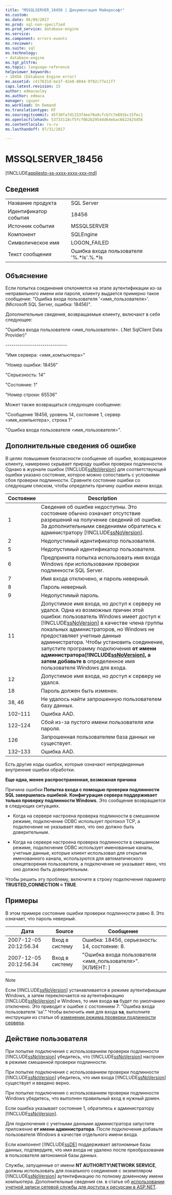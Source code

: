 ```yaml
---
title: "MSSQLSERVER_18456 | Документация Майкрософт"
ms.custom: 
ms.date: 06/09/2017
ms.prod: sql-non-specified
ms.prod_service: database-engine
ms.service: 
ms.component: errors-events
ms.reviewer: 
ms.suite: sql
ms.technology:
- database-engine
ms.tgt_pltfrm: 
ms.topic: language-reference
helpviewer_keywords:
- 18456 (Database Engine error)
ms.assetid: c417631d-be1f-42e0-8844-9f92c77e11f7
caps.latest.revision: 15
author: edmacauley
ms.author: edmaca
manager: cguyer
ms.workload: On Demand
ms.translationtype: HT
ms.sourcegitcommit: 45f30fa7d1153f4ee70a9cfcb7c7e891bc15fec1
ms.openlocfilehash: 53733118cf5fcf0b2b29544d64ebac6622425d56
ms.contentlocale: ru-ru
ms.lasthandoff: 07/31/2017

---
```

# <a name="mssqlserver18456"></a>MSSQLSERVER_18456
[!INCLUDE[appliesto-ss-xxxx-xxxx-xxx-md](../../includes/appliesto-ss-xxxx-xxxx-xxx-md.md)]
  
## <a name="details"></a>Сведения  
  
|||  
|-|-|  
|Название продукта|SQL Server|  
|Идентификатор события|18456|  
|Источник события|MSSQLSERVER|  
|Компонент|SQLEngine|  
|Символическое имя|LOGON_FAILED|  
|Текст сообщения|Ошибка входа пользователя '%.*ls'.%.\*ls|  
  
## <a name="explanation"></a>Объяснение  
Если попытка соединения отклоняется на этапе аутентификации из-за неправильного имени или пароля, клиенту выдается примерно такое сообщение: "Ошибка входа пользователя '<имя_пользователя>'. (Microsoft SQL Server, ошибка: 18456)".  
  
Дополнительные сведения, возвращаемые клиенту, включают в себя следующее:  
  
"Ошибка входа пользователя <имя_пользователя>. (.Net SqlClient Data Provider)"  
  
-----------------------------\-  
  
"Имя сервера: <имя_компьютера>"  
  
"Номер ошибки: 18456"  
  
"Серьезность: 14"  
  
"Состояние: 1"  
  
"Номер строки: 65536"  
  
Может также возвращаться следующее сообщение:  
  
"Сообщение 18456, уровень 14, состояние 1, сервер <имя_компьютера>, строка 1"  
  
"Ошибка входа пользователя <имя_пользователя>".  
  
## <a name="additional-error-information"></a>Дополнительные сведения об ошибке  
В целях повышения безопасности сообщение об ошибке, возвращаемое клиенту, намеренно скрывает природу ошибки проверки подлинности. Однако в журнале ошибок [!INCLUDE[ssNoVersion](../../includes/ssnoversion-md.md)] для соответствующей ошибки указано состояние, которое можно сопоставить с условиями сбоя проверки подлинности. Сравните состояние ошибки со следующим списком, чтобы определить причину ошибки имени входа.  
  
|Состояние|Description|  
|---------|---------------|  
|1|Сведения об ошибке недоступны. Это состояние обычно означает отсутствие разрешений на получение сведений об ошибке. За дополнительными сведениями обратитесь к администратору [!INCLUDE[ssNoVersion](../../includes/ssnoversion-md.md)].|  
|2|Недопустимый идентификатор пользователя.|  
|5|Недопустимый идентификатор пользователя.|  
|6|Предпринята попытка использовать имя входа Windows при использовании проверки подлинности SQL Server.|  
|7|Имя входа отключено, и пароль неверный.|  
|8|Пароль неверный.|  
|9|Недопустимый пароль.|  
|11|Допустимое имя входа, но доступ к серверу не удался. Одна из возможных причин этой ошибки: пользователь Windows имеет доступ к [!INCLUDE[ssNoVersion](../../includes/ssnoversion-md.md)] в качестве члена группы локальных администраторов, но Windows не предоставляет учетные данные администратора. Чтобы установить соединение, запустите программу подключения **от имени администратора[!INCLUDE[ssNoVersion](../../includes/ssnoversion-md.md)], а затем добавьте в**  определенное имя пользователя Windows для входа.|  
|12|Допустимое имя входа, но доступ к серверу не удался.|  
|18|Пароль должен быть изменен.|  
|38, 46|Не удалось найти запрошенную пользователем базу данных.|
|102–111|Ошибка AAD.|
|122–124|Сбой из-за пустого имени пользователя или пароля.|
|126|Запрошенная пользователем база данных не существует.|
|132–133|Ошибка AAD.|
  
Есть другие коды ошибок, которые означают непредвиденные внутренние ошибки обработки.  
  
**Еще одна, менее распространенная, возможная причина**  
  
Причина ошибки **Попытка входа с помощью проверки подлинности SQL завершилась ошибкой. Конфигурация сервера поддерживает только проверку подлинности Windows.** Это сообщение возвращается в следующих ситуациях.  
  
-   Когда на сервере настроена проверка подлинности в смешанном режиме, подключение ODBC использует протокол TCP, а подключение не указывает явно, что оно должно быть доверительным.  
  
-   Когда на сервере настроена проверка подлинности в смешанном режиме, подключение ODBC использует именованные каналы, учетные данные, которые клиент использовал для открытия именованного канала, используются для автоматического олицетворения пользователя, а подключение не указывает явно, что оно должно быть доверительным.  
  
Чтобы решить эту проблему, включите в строку подключения параметр **TRUSTED_CONNECTION = TRUE**.  
  
## <a name="examples"></a>Примеры  
В этом примере состояние ошибки проверки подлинности равно 8. Это означает, что пароль неверный.  
  
|Дата|Source|Сообщение|  
|--------|----------|-----------|  
|2007-12-05 20:12:56.34|Вход в систему|Ошибка: 18456, серьезность: 14, состояние: 8.|  
|2007-12-05 20:12:56.34|Вход в систему|"Ошибка входа пользователя <имя_пользователя>". [КЛИЕНТ: <ip address>]|  
  
> [!NOTE]  
> Если [!INCLUDE[ssNoVersion](../../includes/ssnoversion-md.md)] устанавливается в режиме аутентификации Windows, а затем переключается на аутентификацию [!INCLUDE[ssNoVersion](../../includes/ssnoversion-md.md)] и Windows, то имя входа **sa** будет по умолчанию отключено. Это приводит к ошибке с состоянием 7: "Ошибка входа пользователя 'sa'." Чтобы включить имя для входа **sa**, выполните инструкции из статьи об [изменении режима проверки подлинности сервера](~/database-engine/configure-windows/change-server-authentication-mode.md).  
  
## <a name="user-action"></a>Действие пользователя  
При попытке подключения с использованием проверки подлинности [!INCLUDE[ssNoVersion](../../includes/ssnoversion-md.md)] убедитесь, что [!INCLUDE[ssNoVersion](../../includes/ssnoversion-md.md)] настроен в режиме смешанной проверки подлинности.  
  
При попытке подключения с использованием проверки подлинности [!INCLUDE[ssNoVersion](../../includes/ssnoversion-md.md)] убедитесь, что имя входа [!INCLUDE[ssNoVersion](../../includes/ssnoversion-md.md)] существует и введено верно.  
  
При попытке подключения с использованием проверки подлинности Windows убедитесь, что выполнен правильный вход в нужный домен.  
  
Если ошибка указывает состояние 1, обратитесь к администратору [!INCLUDE[ssNoVersion](../../includes/ssnoversion-md.md)].  
  
Для подключения с учетными данными администратора запустите приложение **от имени администратора**. После подключения добавьте пользователя Windows в качестве отдельного имени входа.  
  
Если компонент [!INCLUDE[ssDE](../../includes/ssde-md.md)] поддерживает автономные базы данных, подтвердите, что имя входа не удалено после преобразования в пользователя автономной базы данных.  
  
Службы, запущенные от имени **NT AUTHORITY\NETWORK SERVICE**, должны использовать для локального соединения с экземпляром [!INCLUDE[ssNoVersion](../../includes/ssnoversion-md.md)] аутентификацию по полному доменному имени компьютера. Дополнительные сведения см. в статье об [использовании учетной записи сетевой службы для доступа к ресурсам в ASP.NET](http://msdn.microsoft.com/library/ff647402.aspx).  
  

